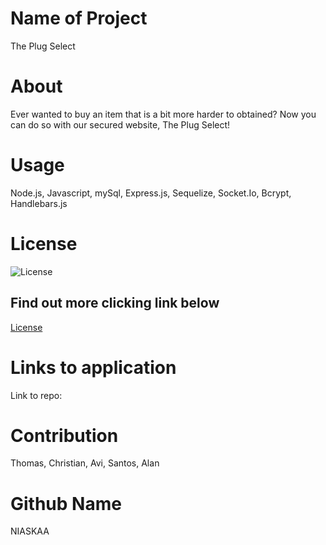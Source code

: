 # Name of Project
The Plug Select

# About
Ever wanted to buy an item that is a bit more harder to obtained? Now you can do so with our secured website, The Plug Select!

# Usage
Node.js, Javascript, mySql, Express.js, Sequelize, Socket.Io, Bcrypt, Handlebars.js

# License
![License](https://img.shields.io/badge/license-MIT-blue.svg "License Badge")
## Find out more clicking link below 
[License](https://opensource.org/licenses/MIT)

# Links to application
Link to repo:  

# Contribution 
Thomas, Christian, Avi, Santos, Alan

# Github Name
NIASKAA